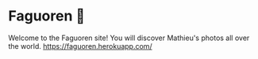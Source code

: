 # Faguoren 📸
Welcome to the Faguoren site! You will discover Mathieu's photos all over the world. 
https://faguoren.herokuapp.com/ 
